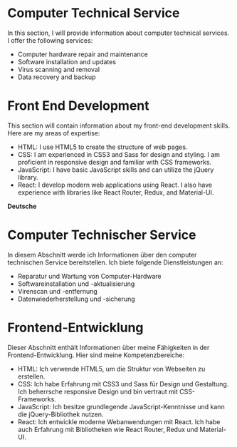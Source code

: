 # Computer Technical Service

In this section, I will provide information about computer technical services. I offer the following services:

- Computer hardware repair and maintenance
- Software installation and updates
- Virus scanning and removal
- Data recovery and backup

# Front End Development

This section will contain information about my front-end development skills. Here are my areas of expertise:

- HTML: I use HTML5 to create the structure of web pages.
- CSS: I am experienced in CSS3 and Sass for design and styling. I am proficient in responsive design and familiar with CSS frameworks.
- JavaScript: I have basic JavaScript skills and can utilize the jQuery library.
- React: I develop modern web applications using React. I also have experience with libraries like React Router, Redux, and Material-UI.

**Deutsche**
# Computer Technischer Service

In diesem Abschnitt werde ich Informationen über den computer technischen Service bereitstellen. Ich biete folgende Dienstleistungen an:

- Reparatur und Wartung von Computer-Hardware
- Softwareinstallation und -aktualisierung
- Virenscan und -entfernung
- Datenwiederherstellung und -sicherung

# Frontend-Entwicklung

Dieser Abschnitt enthält Informationen über meine Fähigkeiten in der Frontend-Entwicklung. Hier sind meine Kompetenzbereiche:

- HTML: Ich verwende HTML5, um die Struktur von Webseiten zu erstellen.
- CSS: Ich habe Erfahrung mit CSS3 und Sass für Design und Gestaltung. Ich beherrsche responsive Design und bin vertraut mit CSS-Frameworks.
- JavaScript: Ich besitze grundlegende JavaScript-Kenntnisse und kann die jQuery-Bibliothek nutzen.
- React: Ich entwickle moderne Webanwendungen mit React. Ich habe auch Erfahrung mit Bibliotheken wie React Router, Redux und Material-UI.
